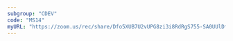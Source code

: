 ```yaml
---
subgroup: "CDEV"
code: "MS14"
myURL: "https://zoom.us/rec/share/Dfo5XUB7U2vUPG8zi3i8RdRgS755-SA0UUlDfIxi57YrIwrEtZ3Vp5TtvPEmjO4.agf1_2F-saRkHYL9?startTime=1623868019000"
---
```

